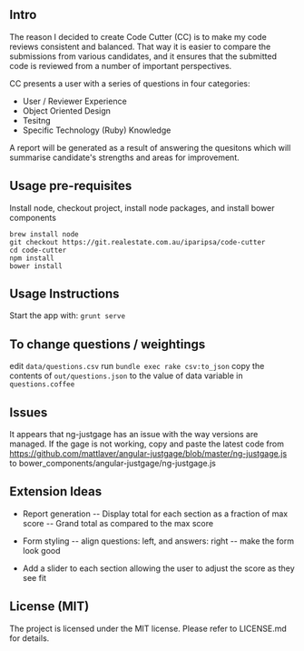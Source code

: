 ## Intro

The reason I decided to create Code Cutter (CC) is to make my code reviews consistent and balanced. That way it is easier to compare the submissions from various candidates, and it ensures that the submitted code is reviewed from a number of important perspectives.

CC presents a user with a series of questions in four categories:
- User / Reviewer Experience
- Object Oriented Design
- Tesitng
- Specific Technology (Ruby) Knowledge

A report will be generated as a result of answering the quesitons which will summarise candidate's strengths and areas for improvement.

## Usage pre-requisites

Install node, checkout project, install node packages, and install bower components

```
brew install node
git checkout https://git.realestate.com.au/iparipsa/code-cutter
cd code-cutter
npm install
bower install
```

## Usage Instructions

Start the app with: ```grunt serve```

## To change questions / weightings

edit ```data/questions.csv```
run ```bundle exec rake csv:to_json```
copy the contents of ```out/questions.json``` to the value of data variable in ```questions.coffee```

## Issues

It appears that ng-justgage has an issue with the way versions are managed. If the gage is not working, copy and paste the latest code from https://github.com/mattlaver/angular-justgage/blob/master/ng-justgage.js to bower_components/angular-justgage/ng-justgage.js

## Extension Ideas

- Report generation
-- Display total for each section as a fraction of max score
-- Grand total as compared to the max score

- Form styling
-- align questions: left, and answers: right
-- make the form look good

- Add a slider to each section allowing the user to adjust the score as they see fit

## License (MIT)

The project is licensed under the MIT license. Please refer to LICENSE.md for details.
